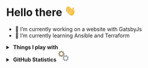 <H1>Hello there&nbsp;<img src="https://raw.githubusercontent.com/Barrentd/Barrentd/master/gifs/Hi.gif" width=30px></H1>

- 🔭 I’m currently working on a website with GatsbyJs
- 🌱 I’m currently learning Ansible and Terraform

<details>
  <summary><b>&nbsp;Things I play with&nbsp;</b></summary>
  <br/>

![Java](https://img.shields.io/badge/JAVA-007396.svg?&style=flat&logo=java&logoColor=white)&nbsp;
 
![HTML5](https://img.shields.io/badge/HTML5-E34F26.svg?&style=flat&logo=html5&logoColor=white)&nbsp;
![CSS3](https://img.shields.io/badge/CSS3-%231572B6.svg?&style=flat&logo=css3&logoColor=white)&nbsp;
![JavaScript](https://img.shields.io/badge/JAVASCRIPT-323330.svg?&style=flat&logo=javascript&logoColor=%23F7DF1E)&nbsp;

![Git](https://img.shields.io/badge/GIT-%23F05033.svg?&style=flat&logo=git&logoColor=white)&nbsp;
![GitHub](https://img.shields.io/badge/GITHUB-%23121011.svg?&style=flat&logo=github&logoColor=white)&nbsp;
![GitLab](https://img.shields.io/badge/GITLAB-%23181717.svg?&style=flat&logo=gitlab&logoColor=white)&nbsp;
 
![Docker](https://img.shields.io/badge/DOCKER-2496ED.svg?&style=flat&logo=docker&logoColor=white)&nbsp;
![Ansible](https://img.shields.io/badge/ANSIBLE-%231A1918.svg?&style=flat&logo=ansible&logoColor=white)&nbsp;

 
![Postgres](https://img.shields.io/badge/POSTGRES-%23316192.svg?&style=flat&logo=postgresql&logoColor=white)
![MySQL](https://img.shields.io/badge/MARIADB-4479A1.svg?&style=flat&logo=mariadb&logoColor=white)
![SQLite](https://img.shields.io/badge/SQLITE-003B57.svg?&style=flat&logo=sqlite&logoColor=white)
![REST API](https://img.shields.io/badge/REST-02569B.svg?&style=flat&logo=rest&logoColor=white)&nbsp;
![GRAPHQL](https://img.shields.io/badge/GRAPHQL-E10098.svg?&style=flat&logo=graphql&logoColor=white)&nbsp;
 
![LINUX](https://img.shields.io/badge/LINUX-FCC624?style=flat-square&logo=linux&logoColor=black)
![VSCode](https://img.shields.io/badge/VSCODE-007ACC.svg?&style=flat&logo=visual-studio-code)&nbsp;

![SCRUM](https://img.shields.io/badge/SCRUM-6DB33F.svg?&style=flat&logo=ddd&logoColor=white)&nbsp;

</details>

<details>
  <summary><b>&nbsp;GitHub Statistics&nbsp;<img src="https://raw.githubusercontent.com/Barrentd/Barrentd/master/gifs/gear.gif" width=30px ></b></summary>
  <br/>
    <p float="left">
      <p>
          <img height="137px" src="https://github-readme-streak-stats.herokuapp.com/?user=Barrentd&hide_border=true&theme=nightowl" />
           <img height="137px" src="https://github-readme-stats.vercel.app/api/top-langs/?username=Barrentd&hide=html&hide_title=true&hide_border=true&layout=compact&langs_count=8&theme=nightowl" />
      </p>
   </p>
</details>
